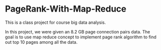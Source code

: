 # PageRank-With-Map-Reduce
This is a class project for course big data analysis.

In this project, we were given an 8.2 GB page connection pairs data. 
The goal is to use map reduce concept to implement page rank algorithm to find out top 10 pages among all the data.

